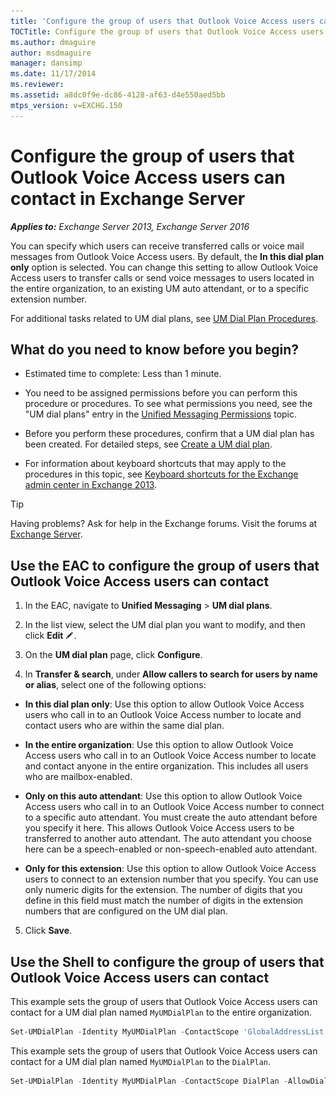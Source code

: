 ```yaml
---
title: 'Configure the group of users that Outlook Voice Access users can contact: Exchange 2013 Help'
TOCTitle: Configure the group of users that Outlook Voice Access users can contact
ms.author: dmaguire
author: msdmaguire
manager: dansimp
ms.date: 11/17/2014
ms.reviewer: 
ms.assetid: a8dc0f9e-dc86-4128-af63-d4e550aed5bb
mtps_version: v=EXCHG.150
---
```


# Configure the group of users that Outlook Voice Access users can contact in Exchange Server

_**Applies to:** Exchange Server 2013, Exchange Server 2016_

You can specify which users can receive transferred calls or voice mail messages from Outlook Voice Access users. By default, the **In this dial plan only** option is selected. You can change this setting to allow Outlook Voice Access users to transfer calls or send voice messages to users located in the entire organization, to an existing UM auto attendant, or to a specific extension number.

For additional tasks related to UM dial plans, see [UM Dial Plan Procedures](http://technet.microsoft.com/library/1bda77c8-c4e2-4ae0-a001-76ae029bf843.aspx).

## What do you need to know before you begin?

- Estimated time to complete: Less than 1 minute.

- You need to be assigned permissions before you can perform this procedure or procedures. To see what permissions you need, see the "UM dial plans" entry in the [Unified Messaging Permissions](http://technet.microsoft.com/library/d326c3bc-8f33-434a-bf02-a83cc26a5498.aspx) topic.

- Before you perform these procedures, confirm that a UM dial plan has been created. For detailed steps, see [Create a UM dial plan](create-um-dial-plan-exchange-2013-help.md).

- For information about keyboard shortcuts that may apply to the procedures in this topic, see [Keyboard shortcuts for the Exchange admin center in Exchange 2013](keyboard-shortcuts-in-the-exchange-admin-center-2013-help.md).

> [!TIP]
> Having problems? Ask for help in the Exchange forums. Visit the forums at [Exchange Server](https://go.microsoft.com/fwlink/p/?linkId=60612).

## Use the EAC to configure the group of users that Outlook Voice Access users can contact

1. In the EAC, navigate to **Unified Messaging** \> **UM dial plans**.

2. In the list view, select the UM dial plan you want to modify, and then click **Edit** ![Edit icon](images/ITPro_EAC_EditIcon.gif).

3. On the **UM dial plan** page, click **Configure**.

4. In **Transfer & search**, under **Allow callers to search for users by name or alias**, select one of the following options:

  - **In this dial plan only**: Use this option to allow Outlook Voice Access users who call in to an Outlook Voice Access number to locate and contact users who are within the same dial plan.

  - **In the entire organization**: Use this option to allow Outlook Voice Access users who call in to an Outlook Voice Access number to locate and contact anyone in the entire organization. This includes all users who are mailbox-enabled.

  - **Only on this auto attendant**: Use this option to allow Outlook Voice Access users who call in to an Outlook Voice Access number to connect to a specific auto attendant. You must create the auto attendant before you specify it here. This allows Outlook Voice Access users to be transferred to another auto attendant. The auto attendant you choose here can be a speech-enabled or non-speech-enabled auto attendant.

  - **Only for this extension**: Use this option to allow Outlook Voice Access users to connect to an extension number that you specify. You can use only numeric digits for the extension. The number of digits that you define in this field must match the number of digits in the extension numbers that are configured on the UM dial plan.

5. Click **Save**.

## Use the Shell to configure the group of users that Outlook Voice Access users can contact

This example sets the group of users that Outlook Voice Access users can contact for a UM dial plan named `MyUMDialPlan` to the entire organization.

```powershell
Set-UMDialPlan -Identity MyUMDialPlan -ContactScope 'GlobalAddressList' -UMAutoAttendant $null -AllowDialPlanSubscribers $false -AllowExtensions $false
```

This example sets the group of users that Outlook Voice Access users can contact for a UM dial plan named `MyUMDialPlan` to the `DialPlan`.

```powershell
Set-UMDialPlan -Identity MyUMDialPlan -ContactScope DialPlan -AllowDialPlanSubscribers $false -AllowExtensions $false
```
